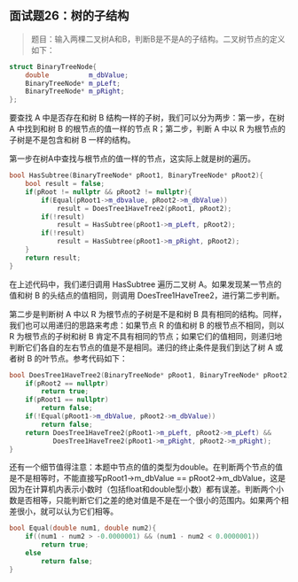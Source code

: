 ## 面试题26：树的子结构

> 题目：输入两棵二叉树A和B，判断B是不是A的子结构。二叉树节点的定义如下：

```cpp
struct BinaryTreeNode{
    double          m_dbValue;
    BinaryTreeNode* m_pLeft;
    BinaryTreeNode* m_pRight;
};
```

要查找 A 中是否存在和树 B 结构一样的子树，我们可以分为两步：第一步，在树 A 中找到和树 B 的根节点的值一样的节点 R；第二步，判断 A 中以 R 为根节点的子树是不是包含和树 B 一样的结构。

第一步在树A中查找与根节点的值一样的节点，这实际上就是树的遍历。

```cpp
bool HasSubtree(BinaryTreeNode* pRoot1, BinaryTreeNode* pRoot2){
    bool result = false;
    if(pRoot != nullptr && pRoot2 != nullptr){
        if(Equal(pRoot1->m_dbvalue, pRoot2->m_dbValue))
            result = DoesTree1HaveTree2(pRoot1, pRoot2);
        if(!result)
            result = HasSubtree(pRoot1->m_pLeft, pRoot2);
        if(!result)
            result = HasSubtree(pRoot1->m_pRight, pRoot2);
    }
    return result;
}
```
在上述代码中，我们递归调用 HasSubtree 遍历二叉树 A。如果发现某一节点的值和树 B 的头结点的值相同，则调用 DoesTree1HaveTree2，进行第二步判断。

第二步是判断树 A 中以 R 为根节点的子树是不是和树 B 具有相同的结构。同样，我们也可以用递归的思路来考虑：如果节点 R 的值和树 B 的根节点不相同，则以 R 为根节点的子树和树 B 肯定不具有相同的节点；如果它们的值相同，则递归地判断它们各自的左右节点的值是不是相同。递归的终止条件是我们到达了树 A 或者树 B 的叶节点。参考代码如下：

```cpp
bool DoesTree1HaveTree2(BinaryTreeNode* pRoot1, BinaryTreeNode* pRoot2){
    if(pRoot2 == nullptr)
        return true;
    if(pRoot1 == nullptr)
        return false;
    if(!Equal(pRoot1->m_dbValue, pRoot2->m_dbValue))
        return false;
    return DoesTree1HaveTree2(pRoot1->m_pLeft, pRoot2->m_pLeft) &&
           DoesTree1HaveTree2(pRoot1->m_pRight, pRoot2->m_pRight);
}
```

还有一个细节值得注意：本题中节点的值的类型为double。在判断两个节点的值是不是相等时，不能直接写pRoot1->m_dbValue == pRoot2->m_dbValue，这是因为在计算机内表示小数时（包括float和double型小数）都有误差。判断两个小数是否相等，只能判断它们之差的绝对值是不是在一个很小的范围内。如果两个相差很小，就可以认为它们相等。
```cpp
bool Equal(double num1, double num2){
    if((num1 - num2 > -0.0000001) && (num1 - num2 < 0.0000001))
        return true;
    else
        return false; 
}
```